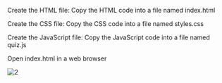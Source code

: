Create the HTML file: Copy the HTML code into a file named index.html

Create the CSS file: Copy the CSS code into a file named styles.css

Create the JavaScript file: Copy the JavaScript code into a file named quiz.js

Open index.html in a web browser

![2](https://github.com/AmmarBinTech/quiz-web-application/assets/50075051/a62749d4-0d36-4bd6-8d6c-7a19ddf7bb26)


